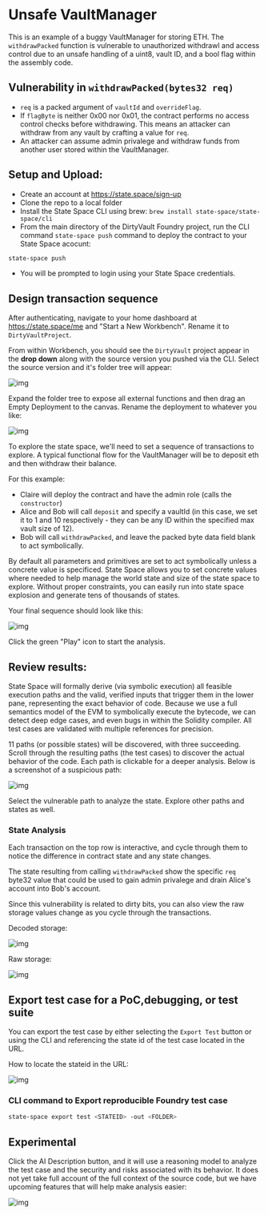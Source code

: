 # Unsafe VaultManager
This is an example of a buggy VaultManager for storing ETH. The `withdrawPacked` function is vulnerable to unauthorized withdrawl and access control due to an unsafe handling of a uint8, vault ID, and a bool flag within the assembly code. 

## Vulnerability in `withdrawPacked(bytes32 req)`

- `req` is a packed argument of `vaultId` and `overrideFlag`.
- If `flagByte` is neither 0x00 nor 0x01, the contract performs no access control checks before withdrawing. This means an attacker can withdraw from any vault by crafting a value for `req`.
- An attacker can assume admin privalege and withdraw funds from another user stored within the VaultManager.

## Setup and Upload:

- Create an account at https://state.space/sign-up
- Clone the repo to a local folder
- Install the State Space CLI using brew: `brew install state-space/state-space/cli`
- From the main directory of the DirtyVault Foundry project, run the CLI command `state-space push` command to deploy the contract to your State Space acocunt:
``` bash
state-space push
```
- You will be prompted to login using your State Space credentials.


## Design transaction sequence

After authenticating, navigate to your home dashboard at https://state.space/me and "Start a New Workbench". Rename it to `DirtyVaultProject`. 

From within Workbench, you should see the `DirtyVault` project appear in the **drop down** along with the source version you pushed via the CLI. Select the source version and it's folder tree will appear:


![img](./images/SelectSourceVersion.png)

Expand the folder tree to expose all external functions and then drag an Empty Deployment to the canvas. Rename the deployment to whatever you like:


![img](./images/DragDeployment.png)


To explore the state space, we'll need to set a sequence of transactions to explore. A typical functional flow for the VaultManager will be to deposit eth and then withdraw their balance. 

For this example:
- Claire will deploy the contract and have the admin role (calls the `constructor`)
- Alice and Bob will call `deposit` and specify a vaultId (in this case, we set it to 1 and 10 respectively - they can be any ID within the specified max vault size of 12). 
- Bob will call `withdrawPacked`, and leave the packed byte data field blank to act symbolically. 

By default all parameters and primitives are set to act symbolically unless a concrete value is specificed. State Space allows you to set concrete values where needed to help manage the world state and size of the state space to explore. Without proper constraints, you can easily run into state space explosion and generate tens of thousands of states.

 Your final sequence should look like this:

![img](./images/Sequence.png)

Click the green "Play" icon to start the analysis. 


## Review results:

State Space will formally derive (via symbolic execution) all feasible execution paths and the valid, verified inputs that trigger them in the lower pane, representing the exact behavior of code. Because we use a full semantics model of the EVM to symbolically execute the bytecode, we can detect deep edge cases, and even bugs in within the Solidity compiler.  All test cases are validated with multiple references for precision. 

11 paths (or possible states) will be discovered, with three succeeding. Scroll through the resulting paths (the test cases) to discover the actual behavior of the code. Each path is clickable for a deeper analysis. Below is a screenshot of a suspicious path:


![img](./images/PathResults.png)


Select the vulnerable path to analyze the state. Explore other paths and states as well. 

### State Analysis

Each transaction on the top row is interactive, and cycle through them to notice the difference in contract state and any state changes. 

The state resulting from calling  `withdrawPacked` show the specific `req` byte32 value that could be used to gain admin privalege and drain Alice's account into Bob's account. 

Since this vulnerability is related to dirty bits, you can also view the raw storage values change as you cycle through the transactions. 

Decoded storage:

![img](./images/StateAnalysisBug.png)

Raw storage:

![img](./images/RawState.png)

## Export test case for a PoC,debugging, or test suite

You can export the test case by either selecting the `Export Test` button or using the CLI and referencing the state id of the test case located in the URL. 

How to locate the stateid in the URL:

![img](./images/stateid.png)

### CLI command to Export reproducible Foundry test case 
```bash
state-space export test <STATEID> -out <FOLDER>
```


## Experimental

Click the AI Description button, and it will use a reasoning model to analyze the test case and the security and risks associated with its behavior. It does not yet take full account of the full context of the source code, but we have upcoming features that will help make analysis easier:

![img](./images/AIDescription.png)